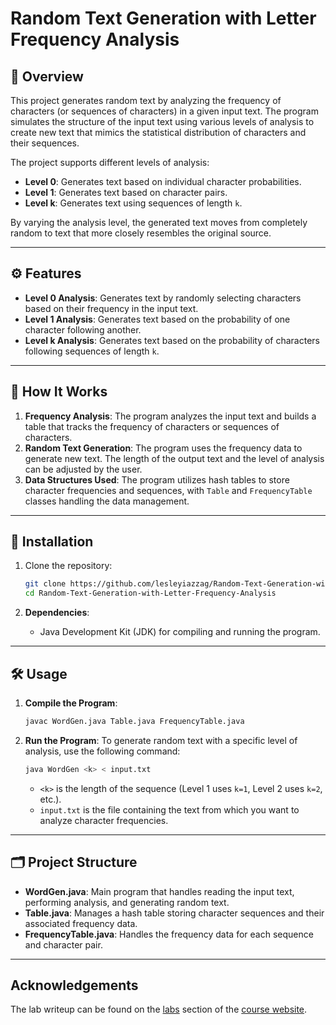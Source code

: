 # Random Text Generation with Letter Frequency Analysis

## 📖 Overview

This project generates random text by analyzing the frequency of characters (or sequences of characters) in a given input text. The program simulates the structure of the input text using various levels of analysis to create new text that mimics the statistical distribution of characters and their sequences.

The project supports different levels of analysis:

- **Level 0**: Generates text based on individual character probabilities.
- **Level 1**: Generates text based on character pairs.
- **Level k**: Generates text using sequences of length `k`.

By varying the analysis level, the generated text moves from completely random to text that more closely resembles the original source.

---

## ⚙️ Features

- **Level 0 Analysis**: Generates text by randomly selecting characters based on their frequency in the input text.
- **Level 1 Analysis**: Generates text based on the probability of one character following another.
- **Level k Analysis**: Generates text based on the probability of characters following sequences of length `k`.

---

## 🔧 How It Works

1. **Frequency Analysis**: The program analyzes the input text and builds a table that tracks the frequency of characters or sequences of characters.
2. **Random Text Generation**: The program uses the frequency data to generate new text. The length of the output text and the level of analysis can be adjusted by the user.
3. **Data Structures Used**: The program utilizes hash tables to store character frequencies and sequences, with `Table` and `FrequencyTable` classes handling the data management.

---

## 🚀 Installation

1. Clone the repository:
    ```bash
    git clone https://github.com/lesleyiazzag/Random-Text-Generation-with-Letter-Frequency-Analysis.git
    cd Random-Text-Generation-with-Letter-Frequency-Analysis
    ```

2. **Dependencies**:
    - Java Development Kit (JDK) for compiling and running the program.

---

## 🛠 Usage

1. **Compile the Program**:
    ```bash
    javac WordGen.java Table.java FrequencyTable.java
    ```

2. **Run the Program**:
    To generate random text with a specific level of analysis, use the following command:
    ```bash
    java WordGen <k> < input.txt
    ```
    - `<k>` is the length of the sequence (Level 1 uses `k=1`, Level 2 uses `k=2`, etc.).
    - `input.txt` is the file containing the text from which you want to analyze character frequencies.

---

## 🗂 Project Structure

- **WordGen.java**: Main program that handles reading the input text, performing analysis, and generating random text.
- **Table.java**: Manages a hash table storing character sequences and their associated frequency data.
- **FrequencyTable.java**: Handles the frequency data for each sequence and character pair.

---

## Acknowledgements

The lab writeup can be found on the [labs](https://williams-cs.github.io/cs136-s23-www/labs.html) 
section of the [course website](https://williams-cs.github.io/cs136-s23-www/).
